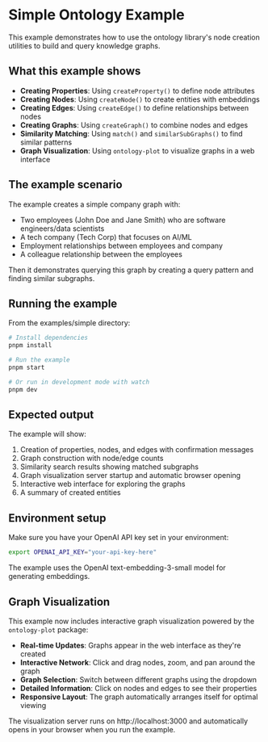 # Simple Ontology Example

This example demonstrates how to use the ontology library's node creation utilities to build and query knowledge graphs.

## What this example shows

- **Creating Properties**: Using `createProperty()` to define node attributes
- **Creating Nodes**: Using `createNode()` to create entities with embeddings
- **Creating Edges**: Using `createEdge()` to define relationships between nodes
- **Creating Graphs**: Using `createGraph()` to combine nodes and edges
- **Similarity Matching**: Using `match()` and `similarSubGraphs()` to find similar patterns
- **Graph Visualization**: Using `ontology-plot` to visualize graphs in a web interface

## The example scenario

The example creates a simple company graph with:
- Two employees (John Doe and Jane Smith) who are software engineers/data scientists
- A tech company (Tech Corp) that focuses on AI/ML
- Employment relationships between employees and company
- A colleague relationship between the employees

Then it demonstrates querying this graph by creating a query pattern and finding similar subgraphs.

## Running the example

From the examples/simple directory:

```bash
# Install dependencies
pnpm install

# Run the example
pnpm start

# Or run in development mode with watch
pnpm dev
```

## Expected output

The example will show:
1. Creation of properties, nodes, and edges with confirmation messages
2. Graph construction with node/edge counts
3. Similarity search results showing matched subgraphs
4. Graph visualization server startup and automatic browser opening
5. Interactive web interface for exploring the graphs
6. A summary of created entities

## Environment setup

Make sure you have your OpenAI API key set in your environment:

```bash
export OPENAI_API_KEY="your-api-key-here"
```

The example uses the OpenAI text-embedding-3-small model for generating embeddings.

## Graph Visualization

This example now includes interactive graph visualization powered by the `ontology-plot` package:

- **Real-time Updates**: Graphs appear in the web interface as they're created
- **Interactive Network**: Click and drag nodes, zoom, and pan around the graph
- **Graph Selection**: Switch between different graphs using the dropdown
- **Detailed Information**: Click on nodes and edges to see their properties
- **Responsive Layout**: The graph automatically arranges itself for optimal viewing

The visualization server runs on http://localhost:3000 and automatically opens in your browser when you run the example. 